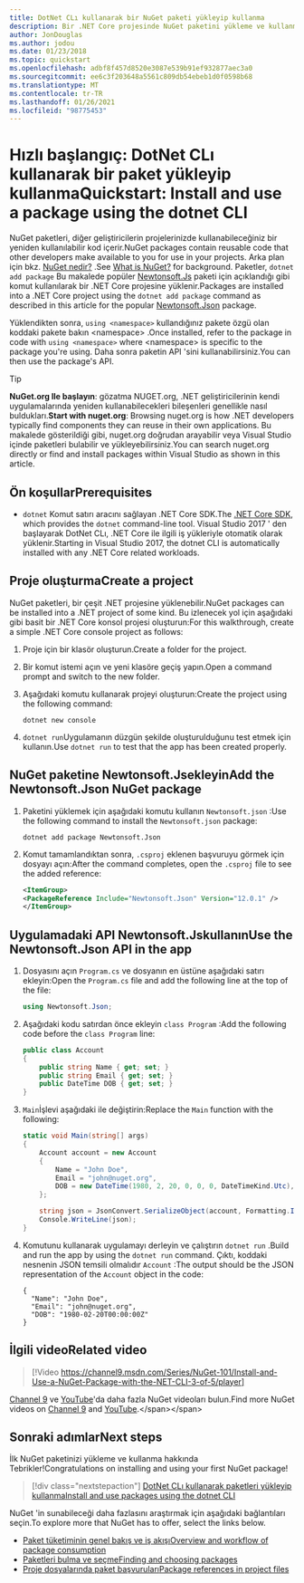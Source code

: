 ```yaml
---
title: DotNet CLı kullanarak bir NuGet paketi yükleyip kullanma
description: Bir .NET Core projesinde NuGet paketini yükleme ve kullanma işlemi hakkında bir adım adım öğretici.
author: JonDouglas
ms.author: jodou
ms.date: 01/23/2018
ms.topic: quickstart
ms.openlocfilehash: adbf8f457d8520e3087e539b91ef932877aec3a0
ms.sourcegitcommit: ee6c3f203648a5561c809db54ebeb1d0f0598b68
ms.translationtype: MT
ms.contentlocale: tr-TR
ms.lasthandoff: 01/26/2021
ms.locfileid: "98775453"
---
```

# <a name="quickstart-install-and-use-a-package-using-the-dotnet-cli"></a><span data-ttu-id="af568-103">Hızlı başlangıç: DotNet CLı kullanarak bir paket yükleyip kullanma</span><span class="sxs-lookup"><span data-stu-id="af568-103">Quickstart: Install and use a package using the dotnet CLI</span></span>

<span data-ttu-id="af568-104">NuGet paketleri, diğer geliştiricilerin projelerinizde kullanabileceğiniz bir yeniden kullanılabilir kod içerir.</span><span class="sxs-lookup"><span data-stu-id="af568-104">NuGet packages contain reusable code that other developers make available to you for use in your projects.</span></span> <span data-ttu-id="af568-105">Arka plan için bkz. [NuGet nedir?](../What-is-NuGet.md) .</span><span class="sxs-lookup"><span data-stu-id="af568-105">See [What is NuGet?](../What-is-NuGet.md) for background.</span></span> <span data-ttu-id="af568-106">Paketler, `dotnet add package` Bu makalede popüler [Newtonsoft.Js](https://www.nuget.org/packages/Newtonsoft.Json/) paketi için açıklandığı gibi komut kullanılarak bir .NET Core projesine yüklenir.</span><span class="sxs-lookup"><span data-stu-id="af568-106">Packages are installed into a .NET Core project using the `dotnet add package` command as described in this article for the popular [Newtonsoft.Json](https://www.nuget.org/packages/Newtonsoft.Json/) package.</span></span>

<span data-ttu-id="af568-107">Yüklendikten sonra, `using <namespace>` kullandığınız pakete özgü olan koddaki pakete bakın \<namespace\> .</span><span class="sxs-lookup"><span data-stu-id="af568-107">Once installed, refer to the package in code with `using <namespace>` where \<namespace\> is specific to the package you're using.</span></span> <span data-ttu-id="af568-108">Daha sonra paketin API 'sini kullanabilirsiniz.</span><span class="sxs-lookup"><span data-stu-id="af568-108">You can then use the package's API.</span></span>

> [!Tip]
> <span data-ttu-id="af568-109">**NuGet.org Ile başlayın**: gözatma NUGET.org, .NET geliştiricilerinin kendi uygulamalarında yeniden kullanabilecekleri bileşenleri genellikle nasıl buldukları.</span><span class="sxs-lookup"><span data-stu-id="af568-109">**Start with nuget.org**: Browsing nuget.org is how .NET developers typically find components they can reuse in their own applications.</span></span> <span data-ttu-id="af568-110">Bu makalede gösterildiği gibi, nuget.org doğrudan arayabilir veya Visual Studio içinde paketleri bulabilir ve yükleyebilirsiniz.</span><span class="sxs-lookup"><span data-stu-id="af568-110">You can search nuget.org directly or find and install packages within Visual Studio as shown in this article.</span></span>

## <a name="prerequisites"></a><span data-ttu-id="af568-111">Ön koşullar</span><span class="sxs-lookup"><span data-stu-id="af568-111">Prerequisites</span></span>

- <span data-ttu-id="af568-112">[](https://www.microsoft.com/net/download/) `dotnet` Komut satırı aracını sağlayan .NET Core SDK.</span><span class="sxs-lookup"><span data-stu-id="af568-112">The [.NET Core SDK](https://www.microsoft.com/net/download/), which provides the `dotnet` command-line tool.</span></span> <span data-ttu-id="af568-113">Visual Studio 2017 ' den başlayarak DotNet CLı, .NET Core ile ilgili iş yükleriyle otomatik olarak yüklenir.</span><span class="sxs-lookup"><span data-stu-id="af568-113">Starting in Visual Studio 2017, the dotnet CLI is automatically installed with any .NET Core related workloads.</span></span>

## <a name="create-a-project"></a><span data-ttu-id="af568-114">Proje oluşturma</span><span class="sxs-lookup"><span data-stu-id="af568-114">Create a project</span></span>

<span data-ttu-id="af568-115">NuGet paketleri, bir çeşit .NET projesine yüklenebilir.</span><span class="sxs-lookup"><span data-stu-id="af568-115">NuGet packages can be installed into a .NET project of some kind.</span></span> <span data-ttu-id="af568-116">Bu izlenecek yol için aşağıdaki gibi basit bir .NET Core konsol projesi oluşturun:</span><span class="sxs-lookup"><span data-stu-id="af568-116">For this walkthrough, create a simple .NET Core console project as follows:</span></span>

1. <span data-ttu-id="af568-117">Proje için bir klasör oluşturun.</span><span class="sxs-lookup"><span data-stu-id="af568-117">Create a folder for the project.</span></span>

1. <span data-ttu-id="af568-118">Bir komut istemi açın ve yeni klasöre geçiş yapın.</span><span class="sxs-lookup"><span data-stu-id="af568-118">Open a command prompt and switch to the new folder.</span></span>

1. <span data-ttu-id="af568-119">Aşağıdaki komutu kullanarak projeyi oluşturun:</span><span class="sxs-lookup"><span data-stu-id="af568-119">Create the project using the following command:</span></span>

    ```dotnetcli
    dotnet new console
    ```

1. <span data-ttu-id="af568-120">`dotnet run`Uygulamanın düzgün şekilde oluşturulduğunu test etmek için kullanın.</span><span class="sxs-lookup"><span data-stu-id="af568-120">Use `dotnet run` to test that the app has been created properly.</span></span>

## <a name="add-the-newtonsoftjson-nuget-package"></a><span data-ttu-id="af568-121">NuGet paketine Newtonsoft.Jsekleyin</span><span class="sxs-lookup"><span data-stu-id="af568-121">Add the Newtonsoft.Json NuGet package</span></span>

1. <span data-ttu-id="af568-122">Paketini yüklemek için aşağıdaki komutu kullanın `Newtonsoft.json` :</span><span class="sxs-lookup"><span data-stu-id="af568-122">Use the following command to install the `Newtonsoft.json` package:</span></span>

    ```dotnetcli
    dotnet add package Newtonsoft.Json
    ```

2. <span data-ttu-id="af568-123">Komut tamamlandıktan sonra, `.csproj` eklenen başvuruyu görmek için dosyayı açın:</span><span class="sxs-lookup"><span data-stu-id="af568-123">After the command completes, open the `.csproj` file to see the added reference:</span></span>

    ```xml
   <ItemGroup>
    <PackageReference Include="Newtonsoft.Json" Version="12.0.1" />
   </ItemGroup>
    ```

## <a name="use-the-newtonsoftjson-api-in-the-app"></a><span data-ttu-id="af568-124">Uygulamadaki API Newtonsoft.Jskullanın</span><span class="sxs-lookup"><span data-stu-id="af568-124">Use the Newtonsoft.Json API in the app</span></span>

1. <span data-ttu-id="af568-125">Dosyasını açın `Program.cs` ve dosyanın en üstüne aşağıdaki satırı ekleyin:</span><span class="sxs-lookup"><span data-stu-id="af568-125">Open the `Program.cs` file and add the following line at the top of the file:</span></span>

    ```cs
    using Newtonsoft.Json;
    ```

1. <span data-ttu-id="af568-126">Aşağıdaki kodu satırdan önce ekleyin `class Program` :</span><span class="sxs-lookup"><span data-stu-id="af568-126">Add the following code before the `class Program` line:</span></span>

    ```cs
    public class Account
    {
        public string Name { get; set; }
        public string Email { get; set; }
        public DateTime DOB { get; set; }
    }
    ```

1. <span data-ttu-id="af568-127">`Main`İşlevi aşağıdaki ile değiştirin:</span><span class="sxs-lookup"><span data-stu-id="af568-127">Replace the `Main` function with the following:</span></span>

    ```cs
    static void Main(string[] args)
    {
        Account account = new Account
        {
            Name = "John Doe",
            Email = "john@nuget.org",
            DOB = new DateTime(1980, 2, 20, 0, 0, 0, DateTimeKind.Utc),
        };

        string json = JsonConvert.SerializeObject(account, Formatting.Indented);
        Console.WriteLine(json);
    }
    ```

1. <span data-ttu-id="af568-128">Komutunu kullanarak uygulamayı derleyin ve çalıştırın `dotnet run` .</span><span class="sxs-lookup"><span data-stu-id="af568-128">Build and run the app by using the `dotnet run` command.</span></span> <span data-ttu-id="af568-129">Çıktı, koddaki nesnenin JSON temsili olmalıdır `Account` :</span><span class="sxs-lookup"><span data-stu-id="af568-129">The output should be the JSON representation of the `Account` object in the code:</span></span>

    ```output
    {
      "Name": "John Doe",
      "Email": "john@nuget.org",
      "DOB": "1980-02-20T00:00:00Z"
    }
    ```
## <a name="related-video"></a><span data-ttu-id="af568-130">İlgili video</span><span class="sxs-lookup"><span data-stu-id="af568-130">Related video</span></span>

> [!Video https://channel9.msdn.com/Series/NuGet-101/Install-and-Use-a-NuGet-Package-with-the-NET-CLI-3-of-5/player]

<span data-ttu-id="af568-131">[Channel 9](https://channel9.msdn.com/Series/NuGet-101) ve [YouTube](https://www.youtube.com/playlist?list=PLdo4fOcmZ0oVLvfkFk8O9h6v2Dcdh2bh_)'da daha fazla NuGet videoları bulun.</span><span class="sxs-lookup"><span data-stu-id="af568-131">Find more NuGet videos on [Channel 9](https://channel9.msdn.com/Series/NuGet-101) and [YouTube](https://www.youtube.com/playlist?list=PLdo4fOcmZ0oVLvfkFk8O9h6v2Dcdh2bh_).</span></span>

## <a name="next-steps"></a><span data-ttu-id="af568-132">Sonraki adımlar</span><span class="sxs-lookup"><span data-stu-id="af568-132">Next steps</span></span>

<span data-ttu-id="af568-133">İlk NuGet paketinizi yükleme ve kullanma hakkında Tebrikler!</span><span class="sxs-lookup"><span data-stu-id="af568-133">Congratulations on installing and using your first NuGet package!</span></span>

> [!div class="nextstepaction"]
> [<span data-ttu-id="af568-134">DotNet CLı kullanarak paketleri yükleyip kullanma</span><span class="sxs-lookup"><span data-stu-id="af568-134">Install and use packages using the dotnet CLI</span></span>](../consume-packages/install-use-packages-dotnet-cli.md)

<span data-ttu-id="af568-135">NuGet 'in sunabileceği daha fazlasını araştırmak için aşağıdaki bağlantıları seçin.</span><span class="sxs-lookup"><span data-stu-id="af568-135">To explore more that NuGet has to offer, select the links below.</span></span>

- [<span data-ttu-id="af568-136">Paket tüketiminin genel bakış ve iş akışı</span><span class="sxs-lookup"><span data-stu-id="af568-136">Overview and workflow of package consumption</span></span>](../consume-packages/overview-and-workflow.md)
- [<span data-ttu-id="af568-137">Paketleri bulma ve seçme</span><span class="sxs-lookup"><span data-stu-id="af568-137">Finding and choosing packages</span></span>](../consume-packages/finding-and-choosing-packages.md)
- [<span data-ttu-id="af568-138">Proje dosyalarında paket başvuruları</span><span class="sxs-lookup"><span data-stu-id="af568-138">Package references in project files</span></span>](../consume-packages/package-references-in-project-files.md)
